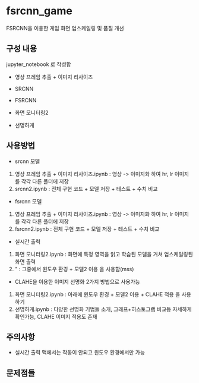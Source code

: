 # fsrcnn_game

FSRCNN을 이용한 게임 화면 업스케일링 및 품질 개선

## 구성 내용
jupyter_notebook 로 작성함

+ 영상 프레임 추출 + 이미지 리사이즈
+ SRCNN
+ FSRCNN

+ 화면 모니터링2
+ 선명하게



## 사용방법
+ srcnn 모델
1. 영상 프레임 추출 + 이미지 리사이즈.ipynb : 영상 -> 이미지화 하여 hr, lr 이미지를 각각 다른 폴더에 저장
2. srcnn2.ipynb : 전체 구현 코드 + 모델 저장 + 테스트 + 수치 비교


+ fsrcnn 모델
1. 영상 프레임 추출 + 이미지 리사이즈.ipynb : 영상 -> 이미지화 하여 hr, lr 이미지를 각각 다른 폴더에 저장
2. fsrcnn2.ipynb : 전체 구현 코드 + 모델 저장 + 테스트 + 수치 비교


+ 실시간 출력
1. 화면 모니터링2.ipynb : 화면에 특정 영역을 읽고 학습된 모델을 거쳐 업스케일링된 화면 출력
2. " : 그중에서 윈도우 환경 + 모델2 이용 을 사용함(mss)


+ CLAHE을 이용한 이미지 선명화
2가지 방법으로 사용가능
1. 화면 모니터링2.ipynb : 아래에 윈도우 환경 + 모델2 이용 + CLAHE 적용 을 사용하기
2. 선명하게.ipynb : 다양한 선명화 기법들 소개, 그래프+히스토그램 비교등 자세하게 확인가능, CLAHE 이미지 적용도 존재


## 주의사항
+ 실시간 출력
맥에서는 작동이 안되고 윈도우 환경에서만 가능

## 문제점들
